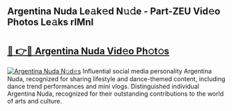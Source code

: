 ## Argentina Nuda Le𝚊k𝚎d N𝚞𝚍e - Part-ZEU Vid𝚎o Photos Le𝚊ks rlMnI

# <h2><a href="http://fbbygy.evod.top/?m=Argentina+Nuda">🔗 👉🔴 Argentina Nuda Vid𝚎o Ph𝚘t𝚘s</a></h2>

[![Argentina Nuda N𝚞d𝚎s](https://i.imgur.com/8V9OHl7.gif)](http://fbbygy.evod.top/?m=Argentina+Nuda)
Influential social media personality Argentina Nuda, recognized for sharing lifestyle and dance-themed content, including dance trend performances and mini vlogs. Distinguished individual Argentina Nuda, recognized for their outstanding contributions to the world of arts and culture. 
